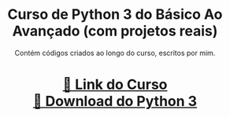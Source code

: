 <h1 align="center">Curso de Python 3 do Básico Ao Avançado (com projetos reais)</h1>
<p align="center">Contém códigos criados ao longo do curso, escritos por mim.</p>

<h1 align="center">
    <a href="https://www.udemy.com/share/101rZm3@r44jNucdLy8LJTynl3lhRNhFTuM0gv6Or1tMBgle1ZWglGXJONm5UTwOBDl13kPLug==/">🔗 Link do Curso</a><br>
    <a href="https://www.python.org/downloads/">🔗 Download do Python 3</a>
</h1>
